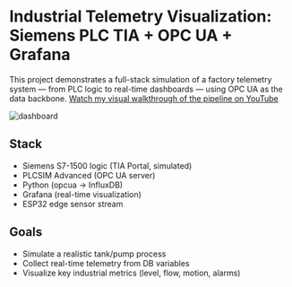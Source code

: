 # Industrial Telemetry Visualization: Siemens PLC TIA + OPC UA + Grafana

This project demonstrates a full-stack simulation of a factory telemetry system — from PLC logic to real-time dashboards — using OPC UA as the data backbone.
[Watch my visual walkthrough of the pipeline on YouTube](https://youtu.be/iq41lGUyn7w)

![dashboard](https://Sidharth103249.github.io/factory-sim-dashboard/assets/image/dashboard.jpg)

##  Stack
- Siemens S7-1500 logic (TIA Portal, simulated)
- PLCSIM Advanced (OPC UA server)
- Python (opcua → InfluxDB)
- Grafana (real-time visualization)
- ESP32 edge sensor stream

##  Goals
- Simulate a realistic tank/pump process
- Collect real-time telemetry from DB variables
- Visualize key industrial metrics (level, flow, motion, alarms)
